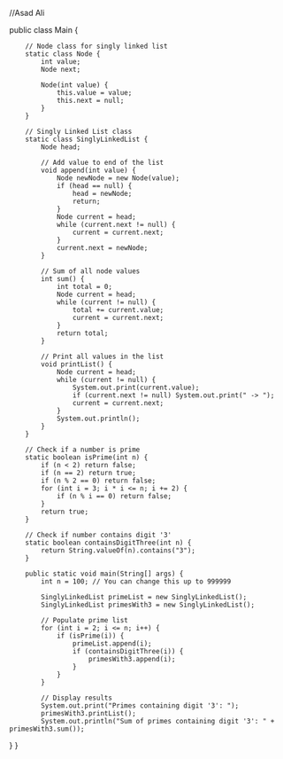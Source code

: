 //Asad Ali


public class Main {

	    // Node class for singly linked list
	    static class Node {
	        int value;
	        Node next;

	        Node(int value) {
	            this.value = value;
	            this.next = null;
	        }
	    }

	    // Singly Linked List class
	    static class SinglyLinkedList {
	        Node head;

	        // Add value to end of the list
	        void append(int value) {
	            Node newNode = new Node(value);
	            if (head == null) {
	                head = newNode;
	                return;
	            }
	            Node current = head;
	            while (current.next != null) {
	                current = current.next;
	            }
	            current.next = newNode;
	        }

	        // Sum of all node values
	        int sum() {
	            int total = 0;
	            Node current = head;
	            while (current != null) {
	                total += current.value;
	                current = current.next;
	            }
	            return total;
	        }

	        // Print all values in the list
	        void printList() {
	            Node current = head;
	            while (current != null) {
	                System.out.print(current.value);
	                if (current.next != null) System.out.print(" -> ");
	                current = current.next;
	            }
	            System.out.println();
	        }
	    }

	    // Check if a number is prime
	    static boolean isPrime(int n) {
	        if (n < 2) return false;
	        if (n == 2) return true;
	        if (n % 2 == 0) return false;
	        for (int i = 3; i * i <= n; i += 2) {
	            if (n % i == 0) return false;
	        }
	        return true;
	    }

	    // Check if number contains digit '3'
	    static boolean containsDigitThree(int n) {
	        return String.valueOf(n).contains("3");
	    }

	    public static void main(String[] args) {
	        int n = 100; // You can change this up to 999999

	        SinglyLinkedList primeList = new SinglyLinkedList();
	        SinglyLinkedList primesWith3 = new SinglyLinkedList();

	        // Populate prime list
	        for (int i = 2; i <= n; i++) {
	            if (isPrime(i)) {
	                primeList.append(i);
	                if (containsDigitThree(i)) {
	                    primesWith3.append(i);
	                }
	            }
	        }

	        // Display results
	        System.out.print("Primes containing digit '3': ");
	        primesWith3.printList();
	        System.out.println("Sum of primes containing digit '3': " + primesWith3.sum());
}
	}
